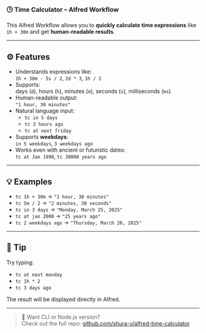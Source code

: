 ### 🕒 **Time Calculator – Alfred Workflow**

This Alfred Workflow allows you to **quickly calculate time expressions** like `1h + 30m` and get **human-readable results**.

---

## ⚙️ Features

- Understands expressions like:  
  `1h + 30m - 5s / 2`, `2d * 3`, `1h / 2`
- Supports:  
  days (`d`), hours (`h`), minutes (`m`), seconds (`s`), milliseconds (`ms`)
- Human-readable output:  
  `"1 hour, 30 minutes"`
- Natural language input:
    - `tc in 5 days`
    - `tc 3 hours ago`
    - `tc at next friday`
- Supports **weekdays**:  
  `in 5 weekdays`, `3 weekdays ago`
- Works even with ancient or futuristic dates:  
  `tc at Jan 1990`, `tc 30000 years ago`

---

## 💡 Examples

- `tc 1h + 30m` → `"1 hour, 30 minutes"`
- `tc 5m / 2` → `"2 minutes, 30 seconds"`
- `tc in 3 days` → `"Monday, March 25, 2025"`
- `tc at jan 2000` → `"25 years ago"`
- `tc 2 weekdays ago` → `"Thursday, March 20, 2025"`

---

## 🙌 Tip

Try typing:
- `tc at next monday`
- `tc 1h * 2`
- `tc 3 days ago`

The result will be displayed directly in Alfred.

---

> 💬 Want CLI or Node.js version?  
> Check out the full repo: [github.com/shura-v/alfred-time-calculator](https://github.com/shura-v/alfred-time-calculator)
